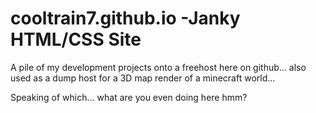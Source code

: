 # cooltrain7.github.io -Janky HTML/CSS Site
 A pile of my development projects onto a freehost here on github... also used as a dump host for a 3D map render of a minecraft world...

Speaking of which... what are you even doing here hmm?
